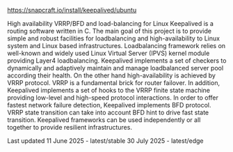 <https://snapcraft.io/install/keepalived/ubuntu>

High availability VRRP/BFD and load-balancing for Linux
Keepalived is a routing software written in C. The main goal of this project is to provide simple and robust facilities for loadbalancing and high-availability to Linux system and Linux based infrastructures. Loadbalancing framework relies on well-known and widely used Linux Virtual Server (IPVS) kernel module providing Layer4 loadbalancing. Keepalived implements a set of checkers to dynamically and adaptively maintain and manage loadbalanced server pool according their health. On the other hand high-availability is achieved by VRRP protocol. VRRP is a fundamental brick for router failover. In addition, Keepalived implements a set of hooks to the VRRP finite state machine providing low-level and high-speed protocol interactions. In order to offer fastest network failure detection, Keepalived implements BFD protocol. VRRP state transition can take into account BFD hint to drive fast state transition. Keepalived frameworks can be used independently or all together to provide resilient infrastructures.

Last updated
11 June 2025 - latest/stable
30 July 2025 - latest/edge
